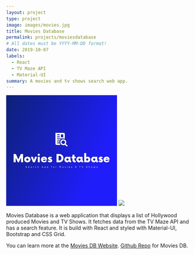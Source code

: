 ```yaml
---
layout: project
type: project
image: images/movies.jpg
title: Movies Database
permalink: projects/moviesdatabase
# All dates must be YYYY-MM-DD format!
date: 2019-10-07
labels:
  - React
  - TV Maze API
  - Material-UI
summary: A movies and tv shows search web app.
---
```


<div class="ui small rounded images">
  <img class="ui image" src="../images/movies.jpg">
  <img class="ui image" src="../images/movies1.jpg">
</div>

Movies Database is a web application that displays a list of Hollywood produced Movies and TV Shows. It fetches data from the TV Maze API and has a search feature. It is build with React and styled with Material-UI, Bootstrap and CSS Grid.

You can learn more at the [Movies DB Website](https://pjmantoss.github.io/movies_db).
[Github Repo](https://https://github.com/PJMantoss/movies_db) for Movies DB.
